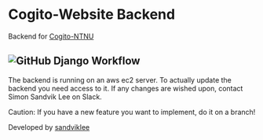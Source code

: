 # Cogito-Website Backend
Backend for [Cogito-NTNU](https://cogito-ntnu.no)

![GitHub Django Workflow](https://img.shields.io/github/actions/workflow/status/CogitoNTNU/web-backend/django.yml)
---
The backend is running on an aws ec2 server. To actually update the backend you need access to it.
If any changes are wished upon, contact Simon Sandvik Lee on Slack.

Caution: If you have a new feature you want to implement, do it on a branch!


Developed by [sandviklee](https://www.github/sandviklee)
